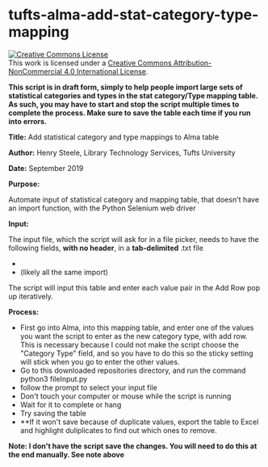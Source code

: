 # tufts-alma-add-stat-category-type-mapping

<a rel="license" href="http://creativecommons.org/licenses/by-nc/4.0/"><img alt="Creative Commons License" style="border-width:0" src="https://i.creativecommons.org/l/by-nc/4.0/88x31.png" /></a><br />This work is licensed under a <a rel="license" href="http://creativecommons.org/licenses/by-nc/4.0/">Creative Commons Attribution-NonCommercial 4.0 International License</a>.

**This script is in draft form, simply to help people import large sets of statistical categories and types in the stat category/Type mapping table.   As such, you may have to start and stop the script multiple times to complete the process.  Make sure to save the table each time if you run into errors.**  


**Title:**      Add statistical category and type mappings to Alma table

**Author:**     Henry Steele, Library Technology Services, Tufts University

**Date:**        September 2019

**Purpose:**

Automate input of statistical category and mapping table, that doesn't have an import function, with the Python Selenium web driver



**Input:**

The input file, which the script will ask for in a file picker, needs to have the following fields, **with no header**, in a **tab-delimited** .txt file
  - <Statistical Category Description>
  - <Statistical Category Type> (likely all the same import)

The script will input this table and enter each value pair in the Add Row pop up iteratively.

**Process:**
  - First go into Alma, into this mapping table, and enter one of the values you want the script to enter as the new category type, with add row.
    This is necessary because I could not make the script choose the "Category Type" field, and so you have to do this so the sticky setting will stick when you go to enter the other values.
  - Go to this downloaded repositories directory, and run the command python3 fileInput.py
  - follow the prompt to select your input file
  - Don't touch your computer or mouse while the script is running
  - Wait for it to complete or hang
  - Try saving the table
  - **If it won't save because of duplicate values, export the table to Excel and highlight duliplicates to find out which ones to remove.

**Note: I don't have the script save the changes.  You will need to do this at the end manually.  See note above**